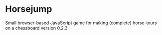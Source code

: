# Horsejump
Small browser-based JavaScript game for making (complete) horse-tours on a chessboard
version 0.2.3
